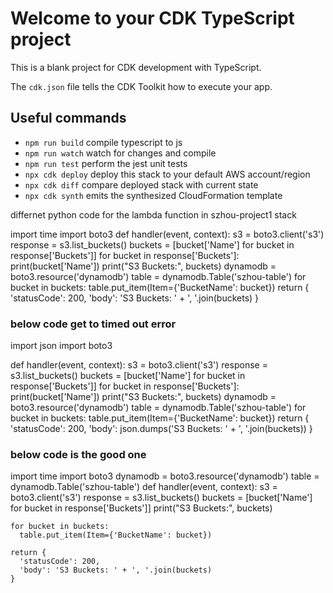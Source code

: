 # Welcome to your CDK TypeScript project

This is a blank project for CDK development with TypeScript.

The `cdk.json` file tells the CDK Toolkit how to execute your app.

## Useful commands

* `npm run build`   compile typescript to js
* `npm run watch`   watch for changes and compile
* `npm run test`    perform the jest unit tests
* `npx cdk deploy`  deploy this stack to your default AWS account/region
* `npx cdk diff`    compare deployed stack with current state
* `npx cdk synth`   emits the synthesized CloudFormation template


differnet python code for the lambda function in szhou-project1 stack


import time
import boto3
def handler(event, context):
  s3 = boto3.client('s3')
  response = s3.list_buckets()
  buckets = [bucket['Name'] for bucket in response['Buckets']]
  for bucket in response['Buckets']:
    print(bucket['Name'])
  print("S3 Buckets:", buckets)
  dynamodb = boto3.resource('dynamodb')
  table = dynamodb.Table('szhou-table')
  for bucket in buckets:
    table.put_item(Item={'BucketName': bucket})
  return {
    'statusCode': 200,
    'body': 'S3 Buckets: ' + ', '.join(buckets)
  }


### below code get to timed out error

import json
import boto3

def handler(event, context):
  s3 = boto3.client('s3')
  response = s3.list_buckets()
  buckets = [bucket['Name'] for bucket in response['Buckets']]
  for bucket in response['Buckets']:
      print(bucket['Name'])
  print("S3 Buckets:", buckets)
  dynamodb = boto3.resource('dynamodb')
  table = dynamodb.Table('szhou-table')
  for bucket in buckets:
      table.put_item(Item={'BucketName': bucket})
  return {
      'statusCode': 200,
      'body': json.dumps('S3 Buckets: ' + ', '.join(buckets))
  }




### below code is the good one


import time 
import boto3
dynamodb = boto3.resource('dynamodb')
table = dynamodb.Table('szhou-table')
def handler(event, context):
    s3 = boto3.client('s3')
    response = s3.list_buckets()
    buckets = [bucket['Name'] for bucket in response['Buckets']]
    print("S3 Buckets:", buckets)
    
    for bucket in buckets:
      table.put_item(Item={'BucketName': bucket})
    
    return {
      'statusCode': 200,
      'body': 'S3 Buckets: ' + ', '.join(buckets)
    }